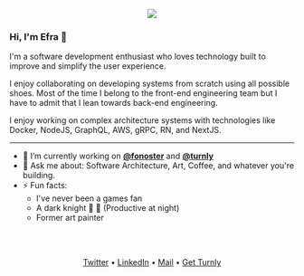 <div align="center">
  <p align="center">
      <a href="https://github.com/turnly" target="_blank" rel="noopener">
          <img src="https://user-images.githubusercontent.com/40646537/182424495-b09d7186-2ca7-4b48-a6f6-d84d03939cdc.png" />
      </a>
  </p>
</div>

### Hi, I'm Efra 👋

I'm a software development enthusiast who loves technology built to improve and simplify the user experience.

I enjoy collaborating on developing systems from scratch using all possible shoes.
Most of the time I belong to the front-end engineering team but I have to admit that I lean towards back-end engineering.

I enjoy working on complex architecture systems with technologies like Docker, NodeJS, GraphQL, AWS, gRPC, RN, and NextJS.

---

- 🔭 I’m currently working on __[@fonoster](https://github.com/fonoster)__ and __[@turnly](https://github.com/turnly)__
- 💬 Ask me about: Software Architecture, Art, Coffee, and whatever you're building.
- ⚡ Fun facts:
  - I've never been a games fan
  - A dark knight 🌚 🦇 (Productive at night)
  - Former art painter

<br />
<br />

<p align="center">
  <a href="https://twitter.com/e_fraa">Twitter</a> •
  <a href="https://www.linkedin.com/in/efraa">LinkedIn</a> •
  <a href="mailto:efra23peralta@gmail.com">Mail</a> •
  <a href="https://turnly.app">Get Turnly</a>
</p>
